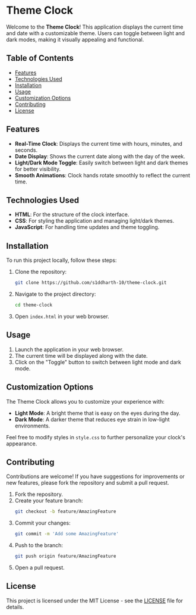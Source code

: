 # Theme Clock

Welcome to the **Theme Clock**! This application displays the current time and date with a customizable theme. Users can toggle between light and dark modes, making it visually appealing and functional.

## Table of Contents

- [Features](#features)
- [Technologies Used](#technologies-used)
- [Installation](#installation)
- [Usage](#usage)
- [Customization Options](#customization-options)
- [Contributing](#contributing)
- [License](#license)

## Features

- **Real-Time Clock**: Displays the current time with hours, minutes, and seconds.
- **Date Display**: Shows the current date along with the day of the week.
- **Light/Dark Mode Toggle**: Easily switch between light and dark themes for better visibility.
- **Smooth Animations**: Clock hands rotate smoothly to reflect the current time.

## Technologies Used

- **HTML**: For the structure of the clock interface.
- **CSS**: For styling the application and managing light/dark themes.
- **JavaScript**: For handling time updates and theme toggling.

## Installation

To run this project locally, follow these steps:

1. Clone the repository:
   ```bash
   git clone https://github.com/s1ddharth-10/theme-clock.git
   ```

2. Navigate to the project directory:
   ```bash
   cd theme-clock
   ```

3. Open `index.html` in your web browser.

## Usage

1. Launch the application in your web browser.
2. The current time will be displayed along with the date.
3. Click on the "Toggle" button to switch between light mode and dark mode.

## Customization Options

The Theme Clock allows you to customize your experience with:

- **Light Mode**: A bright theme that is easy on the eyes during the day.
- **Dark Mode**: A darker theme that reduces eye strain in low-light environments.

Feel free to modify styles in `style.css` to further personalize your clock's appearance.

## Contributing

Contributions are welcome! If you have suggestions for improvements or new features, please fork the repository and submit a pull request.

1. Fork the repository.
2. Create your feature branch:
   ```bash
   git checkout -b feature/AmazingFeature
   ```
3. Commit your changes:
   ```bash
   git commit -m 'Add some AmazingFeature'
   ```
4. Push to the branch:
   ```bash
   git push origin feature/AmazingFeature
   ```
5. Open a pull request.

## License

This project is licensed under the MIT License - see the [LICENSE](LICENSE) file for details.


